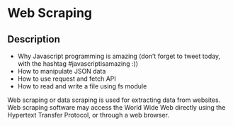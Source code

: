 # Web Scraping

## Description
* Why Javascript programming is amazing (don’t forget to tweet today, with the hashtag #javascriptisamazing :))
* How to manipulate JSON data
* How to use request and fetch API
* How to read and write a file using fs module

Web scraping or data scraping is used for extracting data from websites. Web scraping software may access the World Wide Web directly using the Hypertext Transfer Protocol, or through a web browser.

